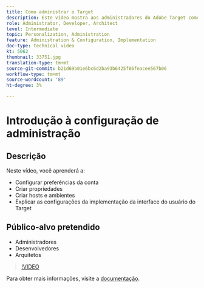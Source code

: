 ```yaml
---
title: Como administrar o Target
description: Este vídeo mostra aos administradores do Adobe Target como configurar as preferências da conta, criar propriedades e criar hosts e ambientes. Saiba como explicar as configurações da implementação da interface do usuário do Target.
role: Administrator, Developer, Architect
level: Intermediate
topic: Personalization, Administration
feature: Administration & Configuration, Implementation
doc-type: technical video
kt: 5062
thumbnail: 33751.jpg
translation-type: tm+mt
source-git-commit: b21d69b01e6bc6d2ba93b6425f86feacee567b06
workflow-type: tm+mt
source-wordcount: '89'
ht-degree: 3%

---
```



# Introdução à configuração de administração

## Descrição

Neste vídeo, você aprenderá a:

* Configurar preferências da conta
* Criar propriedades
* Criar hosts e ambientes
* Explicar as configurações da implementação da interface do usuário do Target

## Público-alvo pretendido

* Administradores
* Desenvolvedores
* Arquitetos

>[!VIDEO](https://video.tv.adobe.com/v/33751/?quality=12)

Para obter mais informações, visite a [documentação](https://docs.adobe.com/content/help/en/target/using/administer/administrating-target.html).

